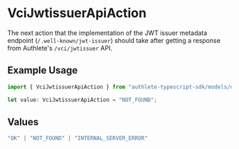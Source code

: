 # VciJwtissuerApiAction

The next action that the implementation of the JWT issuer metadata
endpoint (`/.well-known/jwt-issuer`) should take after getting
a response from Authlete's `/vci/jwtissuer` API.


## Example Usage

```typescript
import { VciJwtissuerApiAction } from "authlete-typescript-sdk/models/operations";

let value: VciJwtissuerApiAction = "NOT_FOUND";
```

## Values

```typescript
"OK" | "NOT_FOUND" | "INTERNAL_SERVER_ERROR"
```